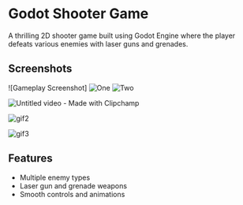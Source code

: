 # Godot Shooter Game

A thrilling 2D shooter game built using Godot Engine where the player defeats various enemies with laser guns and grenades.

## Screenshots

![Gameplay Screenshot] ![One](https://github.com/user-attachments/assets/d11a259c-e847-412b-9ea1-07f9da3ec614)
![Two](https://github.com/user-attachments/assets/f2ae4f20-bde6-4f47-8d39-02620aa593b3)

![Untitled video - Made with Clipchamp](https://github.com/user-attachments/assets/585a6301-4192-4e54-912c-1f7cae5279bf)

![gif2](https://github.com/user-attachments/assets/eb34e45e-fb40-445f-b7b8-675c2aa4afc0)

![gif3](https://github.com/user-attachments/assets/0b8db8b2-358a-4e9d-a956-d2c10aa7c9d3)


## Features

- Multiple enemy types
- Laser gun and grenade weapons
- Smooth controls and animations
